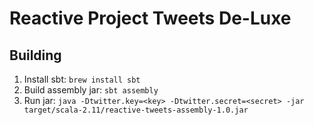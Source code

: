 # Reactive Project Tweets De-Luxe

## Building

1. Install sbt: `brew install sbt`
1. Build assembly jar: `sbt assembly`
1. Run jar: `java -Dtwitter.key=<key> -Dtwitter.secret=<secret> -jar target/scala-2.11/reactive-tweets-assembly-1.0.jar`
